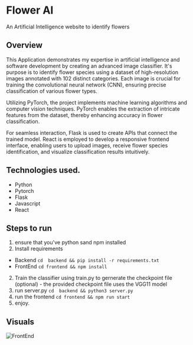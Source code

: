 # Flower AI
An Artificial Intelligence website to identify flowers


## Overview
This  Application demonstrates my expertise in artificial intelligence and software development by creating an advanced image classifier. It's purpose is to identify flower species using a dataset of high-resolution images annotated with 102 distinct categories. Each image is crucial for training the convolutional neural network (CNN), ensuring precise classification of various flower types.

Utilizing PyTorch, the project implements machine learning algorithms and computer vision techniques. PyTorch enables the extraction of intricate features from the dataset, thereby enhancing accuracy in flower classification.

For seamless interaction, Flask is used to create APIs that connect the trained model. React is employed to develop a responsive frontend interface, enabling users to upload images, receive  flower species identification, and visualize classification results intuitively.


## Technologies used.
- Python 
- Pytorch
- Flask
- Javascript
- React

## Steps to run
1. ensure that you've python sand npm installed
1. Install requirements 
 - Backend
 ```cd  backend && pip install -r requirements.txt```
- FrontEnd
    ```cd frontend && npm install ```
2. Train the classifier using train.py to  gernerate the checkpoint file (optional) - the provided checkpoint file uses the VGG11 model
3. run server.py
    ```cd  backend && python3 server.py```
4. run the frontend
    ```cd frontend && npm run start ```
5. enjoy.



## Visuals
![FrontEnd](./Screenshot.png)